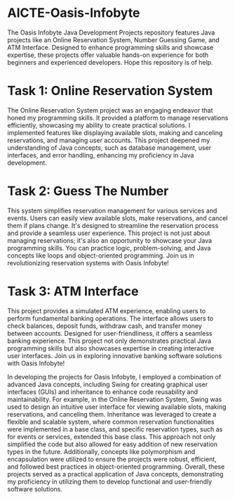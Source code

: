 # AICTE-Oasis-Infobyte
The Oasis Infobyte Java Development Projects repository features Java projects like an Online Reservation System, Number Guessing Game, and ATM Interface. Designed to enhance programming skills and showcase expertise, these projects offer valuable hands-on experience for both beginners and experienced developers. Hope this repository is of help.
# Task 1: Online Reservation System
The Online Reservation System project was an engaging endeavor that honed my programming skills. It provided a platform to manage reservations efficiently, showcasing my ability to create practical solutions. I implemented features like displaying available slots, making and canceling reservations, and managing user accounts. This project deepened my understanding of Java concepts, such as database management, user interfaces, and error handling, enhancing my proficiency in Java development.
# Task 2: Guess The Number
This system simplifies reservation management for various services and events. Users can easily view available slots, make reservations, and cancel them if plans change. It's designed to streamline the reservation process and provide a seamless user experience. This project is not just about managing reservations; it's also an opportunity to showcase your Java programming skills. You can practice logic, problem-solving, and Java concepts like loops and object-oriented programming. Join us in revolutionizing reservation systems with Oasis Infobyte!
# Task 3: ATM Interface
This project provides a simulated ATM experience, enabling users to perform fundamental banking operations. The interface allows users to check balances, deposit funds, withdraw cash, and transfer money between accounts. Designed for user-friendliness, it offers a seamless banking experience. This project not only demonstrates practical Java programming skills but also showcases expertise in creating interactive user interfaces. Join us in exploring innovative banking software solutions with Oasis Infobyte!

In developing the projects for Oasis Infobyte, I employed a combination of advanced Java concepts, including Swing for creating graphical user interfaces (GUIs) and inheritance to enhance code reusability and maintainability. For example, in the Online Reservation System, Swing was used to design an intuitive user interface for viewing available slots, making reservations, and canceling them. Inheritance was leveraged to create a flexible and scalable system, where common reservation functionalities were implemented in a base class, and specific reservation types, such as for events or services, extended this base class. This approach not only simplified the code but also allowed for easy addition of new reservation types in the future. Additionally, concepts like polymorphism and encapsulation were utilized to ensure the projects were robust, efficient, and followed best practices in object-oriented programming. Overall, these projects served as a practical application of Java concepts, demonstrating my proficiency in utilizing them to develop functional and user-friendly software solutions.
